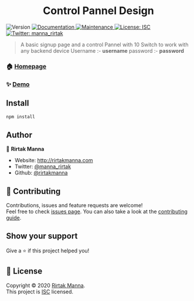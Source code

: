 <h1 align="center">Control Pannel Design</h1>
<p>
  <img alt="Version" src="https://img.shields.io/badge/version-1.0.0-blue.svg?cacheSeconds=2592000" />
  <a href="https://github.com/rirtakmanna/Control-Pannel-Design#readme" target="_blank">
    <img alt="Documentation" src="https://img.shields.io/badge/documentation-yes-brightgreen.svg" />
  </a>
  <a href="https://github.com/rirtakmanna/Control-Pannel-Design/graphs/commit-activity" target="_blank">
    <img alt="Maintenance" src="https://img.shields.io/badge/Maintained%3F-yes-green.svg" />
  </a>
  <a href="https://github.com/rirtakmanna/Control-Pannel-Design/blob/master/LICENSE" target="_blank">
    <img alt="License: ISC" src="https://img.shields.io/github/license/rirtakmanna/Control Pannel Design" />
  </a>
  <a href="https://twitter.com/manna\_rirtak" target="_blank">
    <img alt="Twitter: manna_rirtak" src="https://img.shields.io/twitter/follow/manna\_rirtak.svg?style=social" />
  </a>
</p>

> A basic signup page and a control Pannel with 10 Switch to work with any backend device
> Username :- **username**
> password :- **password**

### 🏠 [Homepage](https://github.com/rirtakmanna/Control-Pannel-Design#readme)

### ✨ [Demo](https://control-pannel.netlify.app)

## Install

```sh
npm install
```

## Author

👤 **Rirtak Manna**

- Website: http://rirtakmanna.com
- Twitter: [@manna_rirtak](https://twitter.com/manna_rirtak)
- Github: [@rirtakmanna](https://github.com/rirtakmanna)

## 🤝 Contributing

Contributions, issues and feature requests are welcome!<br />Feel free to check [issues page](https://github.com/rirtakmanna/Control-Pannel-Design/issues). You can also take a look at the [contributing guide](https://github.com/rirtakmanna/Control-Pannel-Design/blob/master/CONTRIBUTING.md).

## Show your support

Give a ⭐️ if this project helped you!

## 📝 License

Copyright © 2020 [Rirtak Manna](https://github.com/rirtakmanna).<br />
This project is [ISC](https://github.com/rirtakmanna/Control-Pannel-Design/blob/master/LICENSE) licensed.